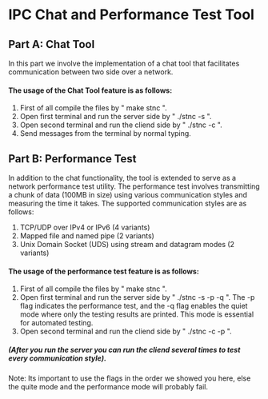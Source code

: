 # IPC Chat and Performance Test Tool 

## Part A: Chat Tool

In this part we involve the implementation of a chat tool that facilitates communication between two side over a network.

#### The usage of the Chat Tool feature is as follows:

1. First of all compile the files by " make stnc ".
2. Open first terminal and run the server side by " ./stnc -s <PORT> ".
3. Open second terminal and run the cliend side by " ./stnc -c <IP> <Port> ".
4. Send messages from the terminal by normal typing.
 
  
## Part B: Performance Test

In addition to the chat functionality, the tool is extended to serve as a network performance test utility. The performance test involves transmitting a chunk of data (100MB in size) using various communication styles and measuring the time it takes. The supported communication styles are as follows:

   1. TCP/UDP over IPv4 or IPv6 (4 variants)
   2. Mapped file and named pipe (2 variants)
   3. Unix Domain Socket (UDS) using stream and datagram modes (2 variants)

#### The usage of the performance test feature is as follows:
  
  1. First of all compile the files by " make stnc ".
  2. Open first terminal and run the server side by " ./stnc -s <PORT> -p -q ".
     The -p flag indicates the performance test, and the -q flag enables the quiet mode where only the testing results are printed.
     This mode is essential for automated testing.
  3. Open second terminal and run the cliend side by " ./stnc -c <IP> <Port> -p <type> <param> ".
  
  ##### (After you run the server you can run the cliend several times to test every communication style).
  
  
  
  Note: Its important to use the flags in the order we showed you here, else the quite mode and the performance mode will probably fail.
